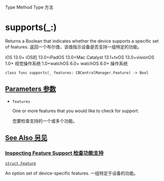 Type Method Type 方法

# supports(_:) 

Returns a Boolean that indicates whether the device supports a specific set of features.
返回一个布尔值，该值指示设备是否支持一组特定的功能。

iOS 13.0+ iOS的 13.0+iPadOS 13.0+Mac Catalyst 13.1+tvOS 13.0+visionOS 1.0+ 视觉操作系统 1.0+watchOS 6.0+ watchOS 6.0+ 操作系统

```
class func supports(_ features: CBCentralManager.Feature) -> Bool
```



## [Parameters 参数](https://developer.apple.com/documentation/corebluetooth/cbcentralmanager/supports(_:)#parameters)

- `features`

  One or more features that you would like to check for support. 

  您要检查支持的一个或多个功能。

  

## [See Also 另见](https://developer.apple.com/documentation/corebluetooth/cbcentralmanager/supports(_:)#see-also)

### [Inspecting Feature Support 检查功能支持](https://developer.apple.com/documentation/corebluetooth/cbcentralmanager/supports(_:)#Inspecting-Feature-Support)

[`struct Feature`](https://developer.apple.com/documentation/corebluetooth/cbcentralmanager/feature)

An option set of device-specific features.
一组特定于设备的功能。

